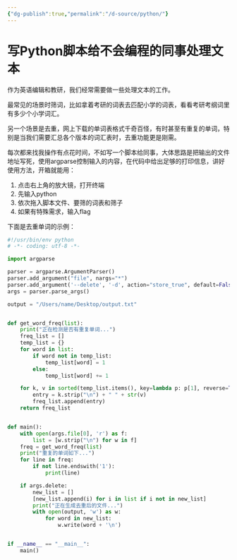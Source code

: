 ```yaml
---
{"dg-publish":true,"permalink":"/d-source/python/"}
---
```


# 写Python脚本给不会编程的同事处理文本
作为英语编辑和教研，我们经常需要做一些处理文本的工作。

最常见的场景时筛词，比如拿着考研的词表去匹配小学的词表，看看考研考纲词里有多少个小学词汇。

另一个场景是去重，网上下载的单词表格式千奇百怪，有时甚至有重复的单词，特别是当我们需要汇总各个版本的词汇表时，去重功能更是刚需。

每次都来找我操作有点花时间，不如写一个脚本给同事，大体思路是把输出的文件地址写死，使用argparse控制输入的内容，在代码中给出足够的打印信息，讲好使用方法，开箱就能用：
1. 点击右上角的放大镜，打开终端
2. 先输入python
3. 依次拖入脚本文件、要筛的词表和筛子
4. 如果有特殊需求，输入flag

下面是去重单词的示例：

```Python
#!/usr/bin/env python
# -*- coding: utf-8 -*-

import argparse

parser = argparse.ArgumentParser()
parser.add_argument("file", nargs="*")
parser.add_argument('--delete', '-d', action="store_true", default=False, help="Delete Repeated Words")
args = parser.parse_args()

output = "/Users/name/Desktop/output.txt"


def get_word_freq(list):
    print("正在检测是否有重复单词...")
    freq_list = []
    temp_list = {}
    for word in list:
        if word not in temp_list:
            temp_list[word] = 1
        else:
            temp_list[word] += 1

    for k, v in sorted(temp_list.items(), key=lambda p: p[1], reverse=True):
        entry = k.strip("\n") + " " + str(v)
        freq_list.append(entry)
    return freq_list


def main():
    with open(args.file[0], 'r') as f:
        list = [w.strip("\n") for w in f]
    freq = get_word_freq(list)
    print("重复的单词如下...")
    for line in freq:
        if not line.endswith('1'):
            print(line)

    if args.delete:
        new_list = []
        [new_list.append(i) for i in list if i not in new_list]
        print("正在生成去重后的文件...")
        with open(output, 'w') as w:
            for word in new_list:
                w.write(word + '\n')


if __name__ == "__main__":
    main()

```